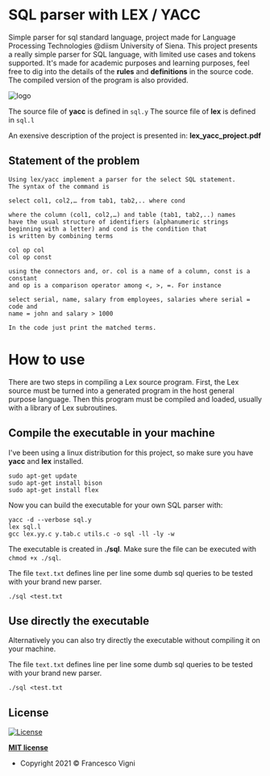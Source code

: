 # SQL parser with LEX / YACC
Simple parser for sql standard language, project made for Language Processing Technologies @diism University of Siena.
This project presents a really simple parser for SQL language, with limited use cases and tokens supported.
It's made for academic purposes and learning purposes, feel free to dig into the details of the **rules** and **definitions** in the source code.
The compiled version of the program is also provided.

![logo](https://foss.unh.edu/projects/images/c/c8/Lex_Yacc.JPG)

The source file of **yacc** is defined in `sql.y`
The source file of **lex** is defined in `sql.l`

An exensive description of the project is presented in: **lex_yacc_project.pdf**

## Statement of the problem

```
Using lex/yacc implement a parser for the select SQL statement.
The syntax of the command is

select col1, col2,… from tab1, tab2,.. where cond

where the column (col1, col2,…) and table (tab1, tab2,..) names
have the usual structure of identifiers (alphanumeric strings
beginning with a letter) and cond is the condition that
is written by combining terms

col op col
col op const

using the connectors and, or. col is a name of a column, const is a constant
and op is a comparison operator among <, >, =. For instance

select serial, name, salary from employees, salaries where serial = code and
name = john and salary > 1000

In the code just print the matched terms.

```

# How to use
There are two steps in compiling a Lex source program. First, the Lex source must be turned into a generated program in the host general purpose language. Then this program must be compiled and loaded, usually with a library of Lex subroutines.



## Compile the executable in your machine

I've been using a linux distribution for this project, so make sure you have **yacc** and **lex** installed.

```
sudo apt-get update
sudo apt-get install bison
sudo apt-get install flex
```


Now you can build the executable for your own SQL parser with:

```
yacc -d --verbose sql.y
lex sql.l
gcc lex.yy.c y.tab.c utils.c -o sql -ll -ly -w
```
The executable is created in **./sql**. Make sure the file can be executed with `chmod +x ./sql`.

The file `text.txt` defines line per line some dumb sql queries to be tested with your brand new parser.

```
./sql <test.txt
```

## Use directly the executable

Alternatively you can also try directly the executable without compiling it on your machine.

The file `text.txt` defines line per line some dumb sql queries to be tested with your brand new parser.

```
./sql <test.txt
```


## License

[![License](http://img.shields.io/:license-mit-blue.svg?style=flat-square)](http://badges.mit-license.org)

**[MIT license](http://opensource.org/licenses/mit-license.php)**
- Copyright 2021 © Francesco Vigni